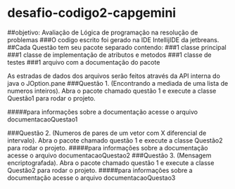 # desafio-codigo2-capgemini
##objetivo: Avaliação de Lógica de programação na resolução de problemas
###O codigo escrito foi gerado na IDE IntellijIDE da jetbreans.
##Cada Questão tem seu pacote separado contendo:
###1 classe principal
###1 classe de implementação de atributos e metodos
###1 classe de testes
###1 arquivo com a documentação do pacote

As estradas de dados dos arquivos serão feitos através da API interna 
do java o JOption.pane
###Questão 1. (Encontrando a mediada de uma lista de numeros inteiros).
Abra o pacote chamado questão 1 e execute a classe Questão1 para
rodar o projeto.

#####para informações sobre a documentação acesse o arquivo documentacaoQuestao1

###Questão 2. (Numeros de pares de um vetor com X diferencial de intervalo).
Abra o pacote chamado questão 1 e execute a classe Questão2 para
rodar o projeto.
#####para informações sobre a documentação acesse o arquivo documentacaoQuestao2
###Questão 3. (Mensagem encriptografada).
Abra o pacote chamado questão 1 e execute a classe Questão2 para
rodar o projeto.
#####para informações sobre a documentação acesse o arquivo documentacaoQuestao3
